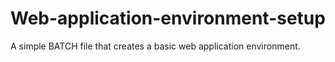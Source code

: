 # Web-application-environment-setup
A simple BATCH file that creates a basic web application environment.
